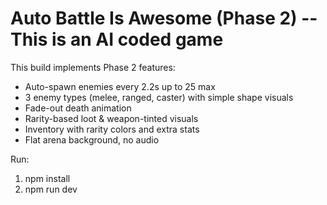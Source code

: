 # Auto Battle Is Awesome (Phase 2) -- This is an AI coded game 

This build implements Phase 2 features:
- Auto-spawn enemies every 2.2s up to 25 max
- 3 enemy types (melee, ranged, caster) with simple shape visuals
- Fade-out death animation
- Rarity-based loot & weapon-tinted visuals
- Inventory with rarity colors and extra stats
- Flat arena background, no audio

Run:
1. npm install
2. npm run dev

